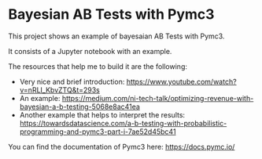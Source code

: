 # Bayesian AB Tests with Pymc3

This project shows an example of bayesaian AB Tests with Pymc3.

It consists of a Jupyter notebook with an example.

The resources that help me to build it are the following:
- Very nice and brief introduction: https://www.youtube.com/watch?v=nRLI_KbvZTQ&t=293s
- An example: https://medium.com/ni-tech-talk/optimizing-revenue-with-bayesian-a-b-testing-5068e8ac41ea
- Another example that helps to interpret the results: https://towardsdatascience.com/a-b-testing-with-probabilistic-programming-and-pymc3-part-i-7ae52d45bc41

You can find the documentation of Pymc3 here:
https://docs.pymc.io/
